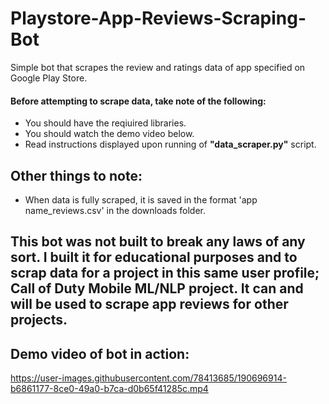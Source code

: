 # Playstore-App-Reviews-Scraping-Bot
Simple bot that scrapes the review and ratings data of app specified on Google Play Store.
#### Before attempting to scrape data, take note of the following:
- You should have the reqiuired libraries.
- You should watch the demo video below.
- Read instructions displayed upon running of **"data_scraper.py"** script.

## Other things to note:
- When data is fully scraped, it is saved in the format 'app name_reviews.csv' in the downloads folder. 

## This bot was not built to break any laws of any sort. I built it for educational purposes and to scrap data for a project in this same user profile; Call of Duty Mobile ML/NLP project. It can and will be used to scrape app reviews for other projects.
## Demo video of bot in action:

https://user-images.githubusercontent.com/78413685/190696914-b6861177-8ce0-49a0-b7ca-d0b65f41285c.mp4
